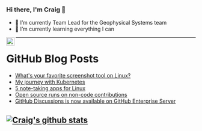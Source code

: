 ### Hi there, I'm Craig 👋

<!--
**CraigTeelFugro/CraigTeelFugro** is a ✨ _special_ ✨ repository because its `README.md` (this file) appears on your GitHub profile.

Here are some ideas to get you started:
-->

- 🔭 I’m currently Team Lead for the Geophysical Systems team
- 🌱 I’m currently learning everything I can

[<img align="left" alt="Craig Teel | LinkedIn" width="22px" src="https://cdn.jsdelivr.net/npm/simple-icons@v3/icons/linkedin.svg" />][linkedin]

---

# GitHub Blog Posts

<!-- BLOG-POST-LIST:START -->
- [What&#39;s your favorite screenshot tool on Linux?](https://opensource.com/article/22/8/favorite-screenshot-tool-linux)
- [My journey with Kubernetes](https://opensource.com/article/22/8/kubernetes-operator-framework-book)
- [5 note-taking apps for Linux](https://opensource.com/article/22/8/note-taking-apps-linux)
- [Open source runs on non-code contributions](https://opensource.com/article/22/8/non-code-contribution-powers-open-source)
- [GitHub Discussions is now available on GitHub Enterprise Server](https://github.blog/2022-08-17-github-discussions-is-now-available-on-github-enterprise-server/)
<!-- BLOG-POST-LIST:END -->

## [![Craig's github stats](https://github-readme-stats.vercel.app/api?username=craigteelfugro)](https://github.com/anuraghazra/github-readme-stats)


[linkedin]: https://linkedin.com/in/craig-teel-b8786771
